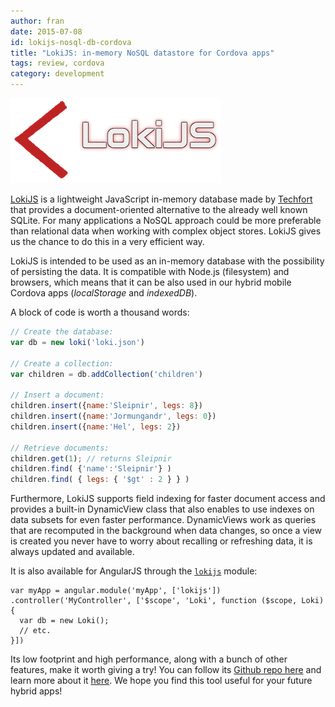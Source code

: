```yaml
---
author: fran
date: 2015-07-08
id: lokijs-nosql-db-cordova
title: "LokiJS: in-memory NoSQL datastore for Cordova apps"
tags: review, cordova
category: development
---
```


![LokiJS](/blog/content/images/2015/Jul/lokijs.png)

[LokiJS](http://lokijs.org/) is a lightweight JavaScript in-memory database made by [Techfort](https://github.com/techfort) that provides a document-oriented alternative to the already well known SQLite. For many applications a NoSQL approach could be more preferable than relational data when working with complex object stores. LokiJS gives us the chance to do this in a very efficient way.

LokiJS is intended to be used as an in-memory database with the possibility of persisting the data. It is compatible with Node.js (filesystem) and browsers, which means that it can be also used in our hybrid mobile Cordova apps (*localStorage* and *indexedDB*).

<!-- more -->

A block of code is worth a thousand words:

```javascript
// Create the database:
var db = new loki('loki.json')

// Create a collection:
var children = db.addCollection('children')

// Insert a document:
children.insert({name:'Sleipnir', legs: 8})
children.insert({name:'Jormungandr', legs: 0})
children.insert({name:'Hel', legs: 2})

// Retrieve documents:
children.get(1); // returns Sleipnir
children.find( {'name':'Sleipnir'} )
children.find( { legs: { '$gt' : 2 } } )
```

Furthermore, LokiJS supports field indexing for faster document access and provides a built-in DynamicView class that also enables to use indexes on data subsets for even faster performance. DynamicViews work as queries that are recomputed in the background when data changes, so once a view is created you never have to worry about recalling or refreshing data, it is always updated and available.

It is also available for AngularJS through the [`lokijs`](https://github.com/techfort/LokiJS/blob/master/src/loki-angular.js) module:

```
var myApp = angular.module('myApp', ['lokijs'])
.controller('MyController', ['$scope', 'Loki', function ($scope, Loki) {
  var db = new Loki();
  // etc.
}])
```

Its low footprint and high performance, along with a bunch of other features, make it worth giving a try! You can follow its [Github repo here](https://github.com/techfort/LokiJS) and learn more about it [here](http://lokijs.org/#/docs). We hope you find this tool useful for your future hybrid apps!
